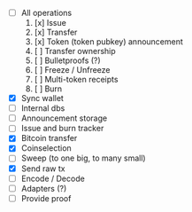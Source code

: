
- [ ] All operations
    1. [x] Issue
    2. [x] Transfer
    3. [x] Token (token pubkey) announcement 
    4. [ ] Transfer ownership
    5. [ ] Bulletproofs (?)
    6. [ ] Freeze / Unfreeze
    7. [ ] Multi-token receipts
    8. [ ] Burn
- [x] Sync wallet
- [ ] Internal dbs
- [ ] Announcement storage
- [ ] Issue and burn tracker
- [x] Bitcoin transfer
- [x] Coinselection
- [ ] Sweep (to one big, to many small)
- [x] Send raw tx
- [ ] Encode / Decode
- [ ] Adapters (?)
- [ ] Provide proof